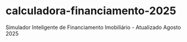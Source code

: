 # calculadora-financiamento-2025
Simulador Inteligente de Financiamento Imobiliário - Atualizado Agosto 2025
